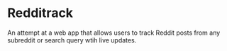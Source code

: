 # Redditrack

An attempt at a web app that allows users to track Reddit posts from any subreddit or search query wtih live updates.
